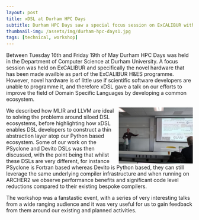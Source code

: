 ```yaml
---
layout: post
title: xDSL at Durham HPC Days
subtitle: Durham HPC Days saw a special focus session on ExCALIBUR with xDSL presenting 
thumbnail-img: /assets/img/durham-hpc-days1.jpg
tags: [technical, workshop]
---
```


Between Tuesday 16th and Friday 19th of May Durham HPC Days was held in the Department of Computer Science at Durham University. A focus session was held on ExCALIBUR and specifically the novel hardware that has been made availble as part of the ExCALIBUR H&ES programme. However, novel hardware is of little use if scientific software developers are unable to programme it, and therefore xDSL gave a talk on our efforts to improve the field of Domain Specific Languages by developing a common ecosystem.

<img src="/assets/img/durham-hpc-days2.jpg" align=right width=200>

We described how MLIR and LLVM are ideal to solving the problems around siloed DSL ecosystems, before highlighting how xDSL enables DSL developers to construct a thin abstraction layer atop our Python based ecosystem. Some of our work on the PSyclone and Devito DSLs was then discussed, with the point being that whilst these DSLs are very different, for instance PSyclone is Fortran based whereas Devito is Python based, they can still leverage the same underlying compiler infrastructure and when running on ARCHER2 we observe performance benefits and significant code level reductions compared to their existing bespoke compilers.

The workshop was a fanstastic event, with a series of very interesting talks from a wide ranging audience and it was very useful for us to gain feedback from them around our existing and planned activities.
